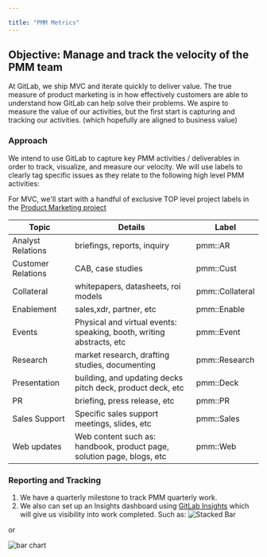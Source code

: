 ```yaml
---

title: "PMM Metrics"
---
```


## Objective:  Manage and track the velocity of the PMM team

At GitLab, we ship MVC and iterate quickly to deliver value.  The true measure of product marketing is in how effectively customers are able to understand how GitLab can help solve their problems.  We aspire to measure the value of our activities, but the first start is capturing and tracking our activities. (which hopefully are aligned to business value)

### Approach

We intend to use GitLab to capture key PMM activities / deliverables in order to track, visualize, and measure our velocity.   We will use labels to clearly tag specific issues as they relate to the following high level PMM activities:

For MVC, we'll start with a handful of exclusive TOP level project labels in the [Product Marketing project](https://gitlab.com/gitlab-com/marketing/product-marketing)

| Topic  | Details  |  Label |
|----|---|---|
| Analyst Relations | briefings, reports, inquiry | pmm::AR |
| Customer Relations | CAB, case studies | pmm::Cust |
| Collateral | whitepapers, datasheets, roi models | pmm::Collateral |
| Enablement | sales,xdr, partner, etc | pmm::Enable |
| Events | Physical and virtual events: speaking, booth, writing abstracts, etc | pmm::Event |
| Research | market research, drafting studies, documenting  | pmm::Research |
| Presentation  |  building, and updating decks pitch deck, product deck, etc    | pmm::Deck |
| PR | briefing, press release, etc  | pmm::PR |
| Sales Support  | Specific sales support meetings, slides,  etc   |  pmm::Sales  |
| Web updates  |  Web content such as: handbook, product page, solution page, blogs, etc  |  pmm::Web  |


### Reporting and Tracking

1. We have a quarterly milestone to track PMM quarterly work.
1. We also can set up an Insights dashboard using [GitLab Insights](https://docs.gitlab.com/ee/user/project/insights/) which will give us visibility into work completed.  Such as:
![Stacked Bar](https://docs.gitlab.com/ee/user/project/insights/img/insights_example_stacked_bar_chart.png)

or

![bar chart](https://docs.gitlab.com/ee/user/project/insights/img/insights_example_bar_time_series_chart.png)

